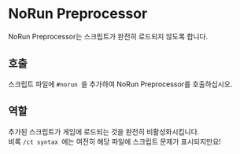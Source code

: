 # NoRun Preprocessor

NoRun Preprocessor는 스크립트가 완전히 로드되지 않도록 합니다.

## 호출

스크립트 파일에 `#norun `을 추가하여 NoRun Preprocessor를 호출하십시오.

## 역할

추가된 스크립트가 게임에 로드되는 것을 완전히 비활성화시킵니다.  
비록 `/ct syntax `에는 여전히 해당 파일에 스크립트 문제가 표시되지만요!